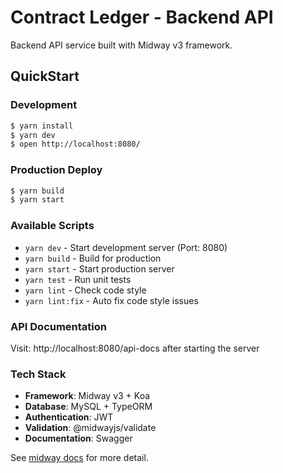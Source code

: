 # Contract Ledger - Backend API

Backend API service built with Midway v3 framework.

## QuickStart

### Development

```bash
$ yarn install
$ yarn dev
$ open http://localhost:8080/
```

### Production Deploy

```bash
$ yarn build
$ yarn start
```

### Available Scripts

- `yarn dev` - Start development server (Port: 8080)
- `yarn build` - Build for production
- `yarn start` - Start production server
- `yarn test` - Run unit tests
- `yarn lint` - Check code style
- `yarn lint:fix` - Auto fix code style issues

### API Documentation

Visit: http://localhost:8080/api-docs after starting the server

### Tech Stack

- **Framework**: Midway v3 + Koa
- **Database**: MySQL + TypeORM
- **Authentication**: JWT
- **Validation**: @midwayjs/validate
- **Documentation**: Swagger

See [midway docs][midway] for more detail.

[midway]: https://midwayjs.org
